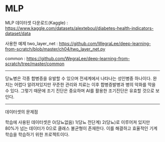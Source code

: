 # MLP
MLP
데이터셋 다운로드(Kaggle) : https://www.kaggle.com/datasets/alexteboul/diabetes-health-indicators-dataset/data

사용한 예제
two_layer_net : https://github.com/WegraLee/deep-learning-from-scratch/blob/master/ch04/two_layer_net.py

common : https://github.com/WegraLee/deep-learning-from-scratch/tree/master/common

----------------------------------------------------------------------------------
당뇨병은 각종 합병증을 유발할 수 있으며 전세계에서 나타나는 성인병중 하나이다. 완치는 어렵다 알려져있지만 꾸준한 관리와 치료는 이후 합병증발병과 병의 악화를 막을 수 있다. 그렇기 때문에 조기 진단은 중요하며 AI를 활용한 조기진단은 유효할 것으로 보인다.

----------------------------------------------------------------------------------
데이터셋의 문제점

학습에 사용된 데이터셋은 0(당뇨없음) 1(당뇨 전단계) 2(당뇨)로 이루어져 있지만 80%가 넘는 데이터가 0으로 클래스 불균형이 존재한다. 이를 해결하고 효율적인 기계학습을 학습하기 위한 프로젝트이다.
